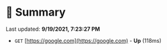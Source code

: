# 📖 Summary
Last updated: **9/19/2021, 7:23:27 PM**

- `GET` [https://google.com](https://google.com) - **Up** (118ms)
